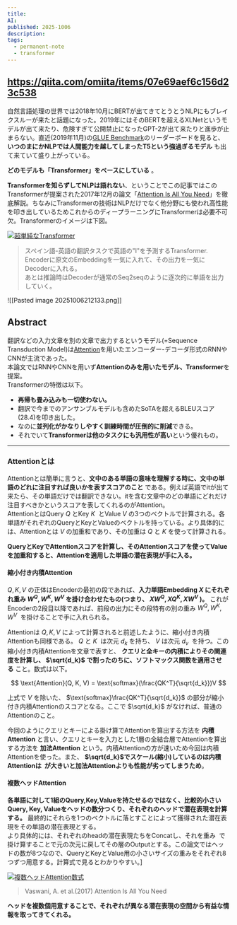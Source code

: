 ```yaml
---
title:
AI:
published: 2025-1006
description:
tags:
  - permanent-note
  - transformer
---
```


https://qiita.com/omiita/items/07e69aef6c156d23c538
---
自然言語処理の世界では2018年10月にBERTが出てきてとうとうNLPにもブレイクスルーが来たと話題になった。2019年にはそのBERTを超えるXLNetというモデルが出て来たり、危険すぎて公開禁止になったGPT-2が出て来たりと進歩が止まらない。直近(2019年11月)の[GLUE Benchmark](https://gluebenchmark.com/leaderboard)のリーダーボードを見ると、**いつのまにかNLPでは人間能力を越してしまったT5という強過ぎるモデル** も出て来ていて盛り上がっている。

**どのモデルも「Transformer」をベースにしている** 。

**Transformerを知らずしてNLPは語れない**、ということでこの記事ではこのTransformerが提案された2017年12月の論文「[Attention Is All You Need](https://arxiv.org/abs/1706.03762)」を徹底解説。ちなみにTransformerの技術はNLPだけでなく他分野にも使われ高性能を叩き出しているためこれからのディープラーニングにTransformerは必要不可欠。Transformerのイメージは下図。

[![超単純なTransformer](https://qiita-user-contents.imgix.net/https%3A%2F%2Fimgur.com%2FAEMmTcE.png?ixlib=rb-4.0.0&auto=format&gif-q=60&q=75&s=56b4d743ddf9259180da9ed29f61c48e)](https://qiita-user-contents.imgix.net/https%3A%2F%2Fimgur.com%2FAEMmTcE.png?ixlib=rb-4.0.0&auto=format&gif-q=60&q=75&s=56b4d743ddf9259180da9ed29f61c48e)

> スペイン語-英語の翻訳タスクで英語の"I"を予測するTransformer.  
> Encoderに原文のEmbeddingを一気に入れて、その出力を一気にDecoderに入れる。  
> あとは推論時はDecoderが通常のSeq2seqのように逐次的に単語を出力していく。

![[Pasted image 20251006212133.png]]

## Abstract 

翻訳などの入力文章を別の文章で出力するというモデル(=Sequence Transduction Model)は[Attention](https://www.slideshare.net/yutakikuchi927/deep-learning-nlp-attention)を用いたエンコーダー-デコーダ形式のRNNやCNNが主流であった。  
本論文ではRNNやCNNを用いず**Attentionのみを用いたモデル、Transformer**を提案。  
Transformerの特徴は以下。

- **再帰も畳み込みも一切使わない。**
- 翻訳で今までのアンサンブルモデルも含めたSoTAを超えるBLEUスコア(28.4)を叩き出した。
- なのに**並列化がかなりしやすく訓練時間が圧倒的に削減**できる。
- それでいて**Transformerは他のタスクにも汎用性が高い**という優れもの。

---
### Attentionとは

Attentionとは簡単に言うと、**文中のある単語の意味を理解する時に、文中の単語のどれに注目すれば良いかを表すスコアのこと** である。例えば英語でitが出て来たら、その単語だけでは翻訳できない。itを含む文章中のどの単語にどれだけ注目すべきかというスコアを表してくれるのがAttention。  
AttentionとはQuery $Q$ とKey $K$  とValue $V$ の3つのベクトルで計算される。各単語がそれぞれのQueryとKeyとValueのベクトルを持っている。より具体的には、Attentionとは $V$ の加重和であり、その加重は $Q$ と $K$ を使って計算される。

**QueryとKeyでAttentionスコアを計算し、そのAttentionスコアを使ってValueを加重和すると、Attentionを適用した単語の潜在表現が手に入る。**


#### 縮小付き内積Attention
$Q, K, V$ の正体はEncoderの最初の段であれば、**入力単語Embedding $X$ にそれぞれ重み $W^Q, W^K, W^V$ を掛け合わせたもの(つまり、 $XW^Q, XQ^K, XW^V$ )。** これがEncoderの2段目以降であれば、前段の出力にその段特有の別の重み $W^Q, W^K, W^V$  を掛けることで手に入れられる。

Attentionは $Q, K, V$ によって計算されると前述したように、縮小付き内積Attentionも同様である。 $Q$ と $K$  は次元 $d_k$ を持ち、 $V$ は次元 $d_v$  を持つ。この縮小付き内積Attentionを文章で表すと、 **クエリと全キーの内積によりその関連度を計算し、 $\sqrt{d_k}$ で割ったのちに、ソフトマックス関数を適用させる** こと。数式は以下。

$$
\text{Attention}(Q, K, V) = \text{softmax}(\frac{QK^T}{\sqrt{d_k}})V 
$$

上式で $V$ を除いた、 $\text{softmax}\frac{QK^T}{\sqrt{d_k}}$ の部分が縮小付き内積Attentionのスコアとなる。ここで $\sqrt{d_k}$ がなければ、普通のAttentionのこと。  

今回のようにクエリとキーによる掛け算でAttentionを算出する方法を **内積Attention** と言い、クエリとキーを入力とした1層の全結合層でAttentionを算出する方法を **加法Attention** という。内積Attentionの方が速いため今回は内積Attentionを使った。また、 **$\sqrt{d_k}$でスケール(縮小)しているのは内積Attentionは  が大きいと加法Attentionよりも性能が劣ってしまうため**。

#### 複数ヘッドAttention

**各単語に対して1組のQuery,Key,Valueを持たせるのではなく、比較的小さいQuery, Key, Valueをヘッドの数分つくり、それぞれのヘッドで潜在表現を計算する。** 最終的にそれらを1つのベクトルに落とすことによって獲得された潜在表現をその単語の潜在表現とする。  
より具体的には、それぞれのheadの潜在表現たちをConcatし、それを重み  で掛け算することで元の次元に戻してその層のOutputとする。この論文ではヘッドの数が8つなので、QueryとKeyとValue用の小さいサイズの重みをそれぞれ8つずつ用意する。計算式で見るとわかりやすい。]

[![複数ヘッドAttention数式](https://qiita-user-contents.imgix.net/https%3A%2F%2Fimgur.com%2FFBEzxBt.png?ixlib=rb-4.0.0&auto=format&gif-q=60&q=75&s=7a94e5ff620bf8decce99ca5ca025be4)](https://qiita-user-contents.imgix.net/https%3A%2F%2Fimgur.com%2FFBEzxBt.png?ixlib=rb-4.0.0&auto=format&gif-q=60&q=75&s=7a94e5ff620bf8decce99ca5ca025be4)

> Vaswani, A. et al.(2017) Attention Is All You Need

**ヘッドを複数個用意することで、それぞれが異なる潜在表現の空間から有益な情報を取ってきてくれる。**

